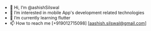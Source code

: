 - 👋 Hi, I’m @ashishSilswal
- 👀 I’m interested in mobile App's development related technologies
- 🌱 I’m currently learning flutter
- 📫 How to reach me [+919012715098] [aashish.silswal@gmail.com]

<!---
ashishSilswal/ashishSilswal is a ✨ special ✨ repository because its `README.md` (this file) appears on your GitHub profile.
You can click the Preview link to take a look at your changes.
--->
